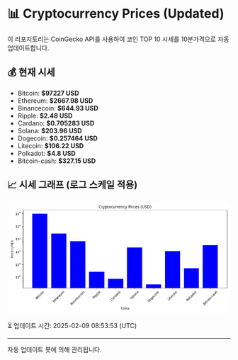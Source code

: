 
# 📊 Cryptocurrency Prices (Updated)

이 리포지토리는 CoinGecko API를 사용하여 코인 TOP 10 시세를 10분가격으로 자동 업데이트합니다.

## 💰 현재 시세
- Bitcoin: **$97227 USD**
- Ethereum: **$2667.98 USD**
- Binancecoin: **$644.93 USD**
- Ripple: **$2.48 USD**
- Cardano: **$0.705283 USD**
- Solana: **$203.96 USD**
- Dogecoin: **$0.257464 USD**
- Litecoin: **$106.22 USD**
- Polkadot: **$4.8 USD**
- Bitcoin-cash: **$327.15 USD**

## 📈 시세 그래프 (로그 스케일 적용)
![Crypto Prices](crypto_prices.png)

⏳ 업데이트 시간: 2025-02-09 08:53:53 (UTC)

---
자동 업데이트 봇에 의해 관리됩니다.
